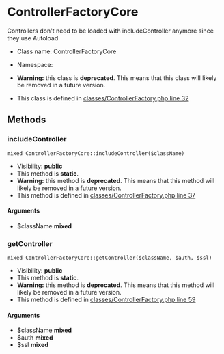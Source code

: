 ControllerFactoryCore
===============

Controllers don&#039;t need to be loaded with includeController anymore since they use Autoload




* Class name: ControllerFactoryCore
* Namespace: 

* **Warning:** this class is **deprecated**. This means that this class will likely be removed in a future version.
* This class is defined in [classes/ControllerFactory.php line 32](https://github.com/PrestaShop/PrestaShop/blob/1.6.1.1/classes/ControllerFactory.php#32)







Methods
-------


### includeController

    mixed ControllerFactoryCore::includeController($className)





* Visibility: **public**
* This method is **static**.
* **Warning:** this method is **deprecated**. This means that this method will likely be removed in a future version.
* This method is defined in [classes/ControllerFactory.php line 37](https://github.com/PrestaShop/PrestaShop/blob/1.6.1.1/classes/ControllerFactory.php#37)


#### Arguments
* $className **mixed**



### getController

    mixed ControllerFactoryCore::getController($className, $auth, $ssl)





* Visibility: **public**
* This method is **static**.
* **Warning:** this method is **deprecated**. This means that this method will likely be removed in a future version.
* This method is defined in [classes/ControllerFactory.php line 59](https://github.com/PrestaShop/PrestaShop/blob/1.6.1.1/classes/ControllerFactory.php#59)


#### Arguments
* $className **mixed**
* $auth **mixed**
* $ssl **mixed**


